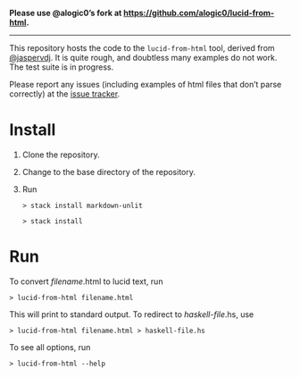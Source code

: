 **Please use @alogic0’s fork at <https://github.com/alogic0/lucid-from-html>.**

---

This repository hosts the code to the `lucid-from-html` tool, derived from [@jaspervdj](https://github.com/jaspervdj).
It is quite rough, and doubtless many examples do not work.
The test suite is in progress.

Please report any issues (including examples of html files that don’t parse correctly) at the [issue tracker](https://github.com/dbaynard/lucid-from-html/issues).

# Install

1.  Clone the repository.

2.  Change to the base directory of the repository.

3.  Run

        > stack install markdown-unlit

        > stack install

# Run

To convert *filename*.html to lucid text, run

    > lucid-from-html filename.html

This will print to standard output.
To redirect to *haskell-file*.hs, use

    > lucid-from-html filename.html > haskell-file.hs

To see all options, run

    > lucid-from-html --help
